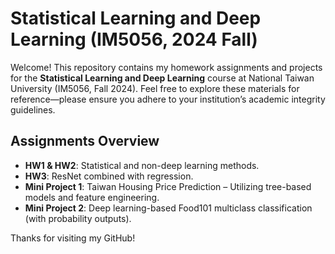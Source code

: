 # Statistical Learning and Deep Learning (IM5056, 2024 Fall)

Welcome! This repository contains my homework assignments and projects for the **Statistical Learning and Deep Learning** course at National Taiwan University (IM5056, Fall 2024). Feel free to explore these materials for reference—please ensure you adhere to your institution’s academic integrity guidelines.

## Assignments Overview

- **HW1 & HW2**: Statistical and non-deep learning methods.
- **HW3**: ResNet combined with regression.
- **Mini Project 1**: Taiwan Housing Price Prediction – Utilizing tree-based models and feature engineering.
- **Mini Project 2**: Deep learning-based Food101 multiclass classification (with probability outputs).

Thanks for visiting my GitHub!
